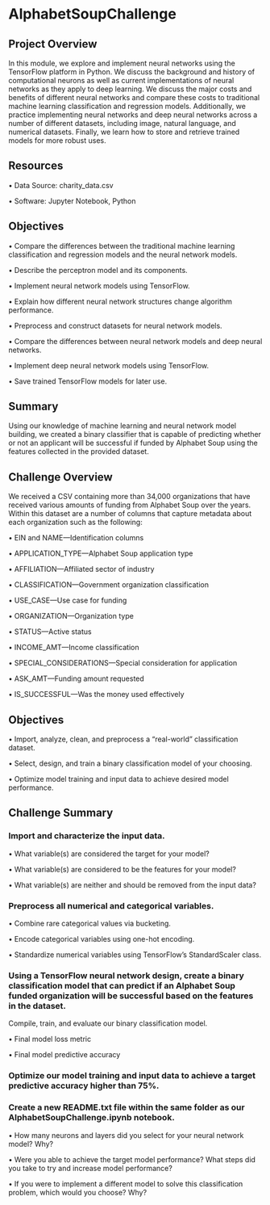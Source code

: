 # AlphabetSoupChallenge


## Project Overview
In this module, we explore and implement neural networks using the TensorFlow platform in Python. We discuss the background and history of computational neurons as well as current implementations of neural networks as they apply to deep learning. We discuss the major costs and benefits of different neural networks and compare these costs to traditional machine learning classification and regression models. Additionally, we practice implementing neural networks and deep neural networks across a number of different datasets, including image, natural language, and numerical datasets. Finally, we learn how to store and retrieve trained models for more robust uses.

## Resources

•	Data Source: charity_data.csv

•	Software: Jupyter Notebook, Python

## Objectives
•	Compare the differences between the traditional machine learning classification and regression models and the neural network models.

•	Describe the perceptron model and its components.

•	Implement neural network models using TensorFlow.

•	Explain how different neural network structures change algorithm performance.

•	Preprocess and construct datasets for neural network models.

•	Compare the differences between neural network models and deep neural networks.

•	Implement deep neural network models using TensorFlow.

•	Save trained TensorFlow models for later use.

## Summary
Using our knowledge of machine learning and neural network model building, we created a binary classifier that is capable of predicting whether or not an applicant will be successful if funded by Alphabet Soup using the features collected in the provided dataset.

## Challenge Overview
We received a CSV containing more than 34,000 organizations that have received various amounts of funding from Alphabet Soup over the years. Within this dataset are a number of columns that capture metadata about each organization such as the following:

•	EIN and NAME—Identification columns

•	APPLICATION_TYPE—Alphabet Soup application type

•	AFFILIATION—Affiliated sector of industry

•	CLASSIFICATION—Government organization classification

•	USE_CASE—Use case for funding

•	ORGANIZATION—Organization type

•	STATUS—Active status

•	INCOME_AMT—Income classification

•	SPECIAL_CONSIDERATIONS—Special consideration for application

•	ASK_AMT—Funding amount requested

•	IS_SUCCESSFUL—Was the money used effectively

## Objectives

•	Import, analyze, clean, and preprocess a “real-world” classification dataset.

•	Select, design, and train a binary classification model of your choosing.

•	Optimize model training and input data to achieve desired model performance.

## Challenge Summary

### Import and characterize the input data.

•	What variable(s) are considered the target for your model?

•	What variable(s) are considered to be the features for your model?

•	What variable(s) are neither and should be removed from the input data?

### Preprocess all numerical and categorical variables.

•	Combine rare categorical values via bucketing.

•	Encode categorical variables using one-hot encoding.

•	Standardize numerical variables using TensorFlow’s StandardScaler class.

### Using a TensorFlow neural network design, create a binary classification model that can predict if an Alphabet Soup funded organization will be successful based on the features in the dataset.

Compile, train, and evaluate our binary classification model.

•	Final model loss metric

•	Final model predictive accuracy

### Optimize our model training and input data to achieve a target predictive accuracy higher than 75%.

### Create a new README.txt file within the same folder as our AlphabetSoupChallenge.ipynb notebook.

•	How many neurons and layers did you select for your neural network model? Why?

•	Were you able to achieve the target model performance? What steps did you take to try and increase model performance?

•	If you were to implement a different model to solve this classification problem, which would you choose? Why?

